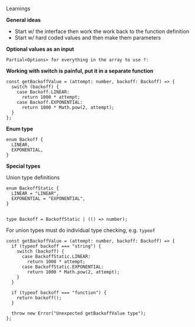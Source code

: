 Learnings

**General ideas**

- Start w/ the interface then work the work back to the function definition
- Start w/ hard coded values and then make them parameters


**Optional values as an input**

```
Partial<Options> for everything in the array to use ?:
```

**Working with switch is painful, put it in a separate function**

```
const getBackoffValue = (attempt: number, backoff: Backoff) => {
  switch (backoff) {
    case Backoff.LINEAR:
      return 1000 * attempt;
    case Backoff.EXPONENTIAL:
      return 1000 * Math.pow(2, attempt);
  }
};
```

**Enum type**

```
enum Backoff {
  LINEAR,
  EXPONENTIAL,
}
```


**Special types** 

Union type definitions

```
enum BackoffStatic {
  LINEAR = "LINEAR",
  EXPONENTIAL = "EXPONENTIAL",
}


type Backoff = BackoffStatic | (() => number);
```

For union types must do individual type checking, e.g. `typeof`

```
const getBackoffValue = (attempt: number, backoff: Backoff) => {
  if (typeof backoff === "string") {
    switch (backoff) {
      case BackoffStatic.LINEAR:
        return 1000 * attempt;
      case BackoffStatic.EXPONENTIAL:
        return 1000 * Math.pow(2, attempt);
    }
  }

  if (typeof backoff === "function") {
    return backoff();
  }

  throw new Error("Unexpected getBackoffValue type");
};
```

